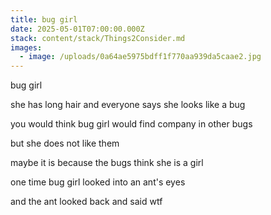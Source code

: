 ```yaml
---
title: bug girl
date: 2025-05-01T07:00:00.000Z
stack: content/stack/Things2Consider.md
images:
  - image: /uploads/0a64ae5975bdff1f770aa939da5caae2.jpg
---
```


bug girl

she has long hair and everyone says she looks like a bug

you would think bug girl would find company in other bugs

but she does not like them 

maybe it is because the bugs think she is a girl

one time bug girl looked into an ant's eyes

and the ant looked back and said wtf
